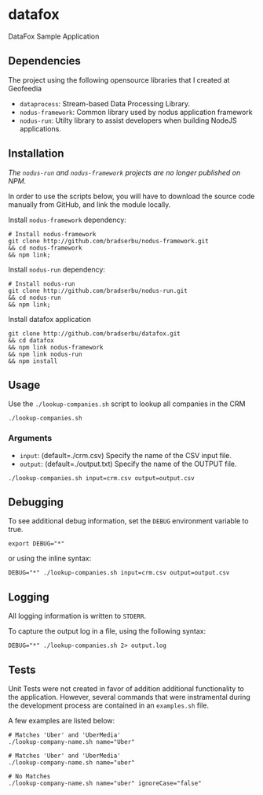 # datafox
DataFox Sample Application

## Dependencies

The project using the following opensource libraries that I created at Geofeedia
- `dataprocess`: Stream-based Data Processing Library.
- `nodus-framework`: Common library used by nodus application framework
- `nodus-run`: Utilty library to assist developers when building NodeJS applications.

## Installation
_The `nodus-run` and `nodus-framework` projects are no longer published on NPM._

In order to use the scripts below, you will have to download the source code manually from GitHub, and link the module locally.

Install `nodus-framework` dependency:
```
# Install nodus-framework
git clone http://github.com/bradserbu/nodus-framework.git
&& cd nodus-framework 
&& npm link;
```

Install `nodus-run` dependency:
```
# Install nodus-run 
git clone http://github.com/bradserbu/nodus-run.git
&& cd nodus-run
&& npm link;
```

Install datafox application
```
git clone http://github.com/bradserbu/datafox.git
&& cd datafox
&& npm link nodus-framework
&& npm link nodus-run
&& npm install
```

## Usage
Use the `./lookup-companies.sh` script to lookup all companies in the CRM
```
./lookup-companies.sh
```
### Arguments
- `input`: (default=./crm.csv) Specify the name of the CSV input file.
- `output`: (default=./output.txt) Specify the name of the OUTPUT file.

```
./lookup-companies.sh input=crm.csv output=output.csv
```
## Debugging
To see additional debug information, set the `DEBUG` environment variable to true.
```
export DEBUG="*"
```

or using the inline syntax:
```
DEBUG="*" ./lookup-companies.sh input=crm.csv output=output.csv
```

## Logging
All logging information is written to `STDERR`.

To capture the output log in a file, using the following syntax:
```
DEBUG="*" ./lookup-companies.sh 2> output.log
```

## Tests
Unit Tests were not created in favor of addition additional functionality to the application.  However, several commands that were instramental during the development process are contained in an `examples.sh` file.

A few examples are listed below:
```
# Matches 'Uber' and 'UberMedia'
./lookup-company-name.sh name="Uber"

# Matches 'Uber' and 'UberMedia'
./lookup-company-name.sh name="uber"

# No Matches
./lookup-company-name.sh name="uber" ignoreCase="false"
```
